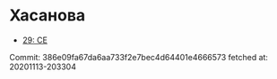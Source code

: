 # Хасанова
- [29: CE](29.md)

Commit: 386e09fa67da6aa733f2e7bec4d64401e4666573
 fetched at: 20201113-203304
